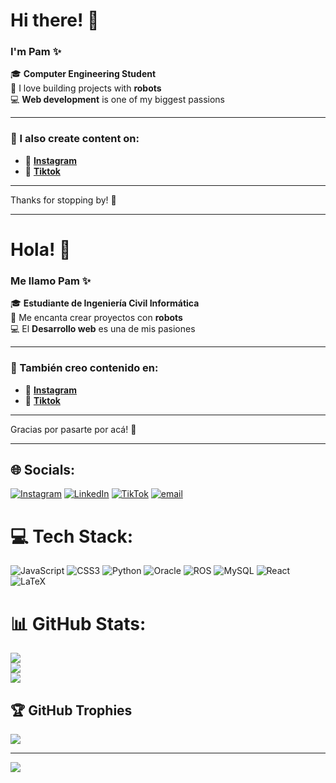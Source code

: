 # Hi there! 👋

### I'm Pam ✨

🎓 **Computer Engineering Student**</br>
🤖 I love building projects with **robots**</br>
💻 **Web development** is one of my biggest passions</br>

---

### 🎥 I also create content on:
- 📸 [**Instagram**](https://www.instagram.com/chica.robotica/)</br>
- 🎵 [**Tiktok**](https://www.tiktok.com/@chica.robotica)</br>

---

Thanks for stopping by! 🌸 

---

# Hola! 👋

### Me llamo Pam ✨

🎓 **Estudiante de Ingeniería Civil Informática**</br>
🤖 Me encanta crear proyectos con **robots**</br>
💻 El **Desarrollo web** es una de mis pasiones</br>

---

### 🎥 También creo contenido en:
- 📸 [**Instagram**](https://www.instagram.com/chica.robotica/)</br>
- 🎵 [**Tiktok**](https://www.tiktok.com/@chica.robotica)</br>

---

Gracias por pasarte por acá! 🌸 

---


## 🌐 Socials:
[![Instagram](https://img.shields.io/badge/Instagram-%23E4405F.svg?logo=Instagram&logoColor=white)](https://instagram.com/https://www.instagram.com/_l.ittlethings/) [![LinkedIn](https://img.shields.io/badge/LinkedIn-%230077B5.svg?logo=linkedin&logoColor=white)](https://linkedin.com/in/www.linkedin.com/in/ppinilla) [![TikTok](https://img.shields.io/badge/TikTok-%23000000.svg?logo=TikTok&logoColor=white)](https://tiktok.com/@https://www.tiktok.com/@_pamecita) [![email](https://img.shields.io/badge/Email-D14836?logo=gmail&logoColor=white)](mailto:ppinillabanchero@gmail.com) 

# 💻 Tech Stack:
![JavaScript](https://img.shields.io/badge/javascript-%23323330.svg?style=for-the-badge&logo=javascript&logoColor=%23F7DF1E) ![CSS3](https://img.shields.io/badge/css3-%231572B6.svg?style=for-the-badge&logo=css3&logoColor=white) ![Python](https://img.shields.io/badge/python-3670A0?style=for-the-badge&logo=python&logoColor=ffdd54) ![Oracle](https://img.shields.io/badge/Oracle-F80000?style=for-the-badge&logo=oracle&logoColor=white) ![ROS](https://img.shields.io/badge/ros-%230A0FF9.svg?style=for-the-badge&logo=ros&logoColor=white) ![MySQL](https://img.shields.io/badge/mysql-4479A1.svg?style=for-the-badge&logo=mysql&logoColor=white) ![React](https://img.shields.io/badge/react-%2320232a.svg?style=for-the-badge&logo=react&logoColor=%2361DAFB) ![LaTeX](https://img.shields.io/badge/latex-%23008080.svg?style=for-the-badge&logo=latex&logoColor=white)
# 📊 GitHub Stats:
![](https://github-readme-stats.vercel.app/api?username=PamelaCarina&theme=radical&hide_border=false&include_all_commits=false&count_private=true)<br/>
![](https://nirzak-streak-stats.vercel.app/?user=PamelaCarina&theme=radical&hide_border=false)<br/>
![](https://github-readme-stats.vercel.app/api/top-langs/?username=PamelaCarina&theme=radical&hide_border=false&include_all_commits=false&count_private=true&layout=compact)

## 🏆 GitHub Trophies
![](https://github-profile-trophy.vercel.app/?username=PamelaCarina&theme=radical&no-frame=false&no-bg=true&margin-w=4)

---
[![](https://visitcount.itsvg.in/api?id=PamelaCarina&icon=0&color=0)](https://visitcount.itsvg.in)

<!-- Proudly created with GPRM ( https://gprm.itsvg.in ) -->
